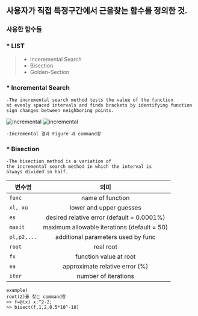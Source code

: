## 사용자가 직접 특정구간에서 근을찾는 함수를 정의한 것.

### 사용한 함수들

### * LIST
> * Inceremental Search
> * Bisection
> * Golden-Section

### * Incremental Search
    -The incremental search method tests the value of the function
    at evenly spaced intervals and finds brackets by identifying function
    sign changes between neighboring points.


![incremental](https://user-images.githubusercontent.com/44973398/48905932-353d6d00-eea6-11e8-8231-63917b283b77.PNG)
![incremental](https://user-images.githubusercontent.com/44973398/48905933-353d6d00-eea6-11e8-96e9-fd1bd090f500.PNG)

    -Incremental 결과 Figure 과 command창 

### * Bisection
    -The bisection method is a variation of
    the incremental search method in which the interval is
    always divided in half.
 변수명 | 의미 |
 ---|:---:
`func` |  name of function
`xl, xu` | lower and upper guesses
`es` | desired relative error (default = 0.0001%)
`maxit` | maximum allowable iterations (default = 50) 
`pl,p2,...` | additional parameters used by func
`root` | real root
`fx` | function value at root
`ea` | approximate relative error (%)
`iter` | number of iterations
    
    
    example)
    root(2)를 찾는 command창
    >> f=@(x) x.^2-2;
    >> bisect(f,1,2,0.5*10^-10) 
